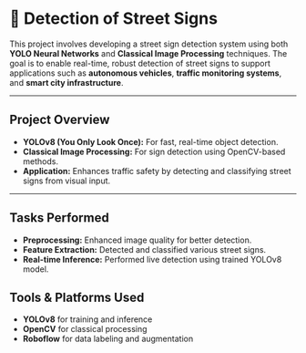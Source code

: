 # 🚦 Detection of Street Signs

This project involves developing a street sign detection system using both **YOLO Neural Networks** and **Classical Image Processing** techniques. The goal is to enable real-time, robust detection of street signs to support applications such as **autonomous vehicles**, **traffic monitoring systems**, and **smart city infrastructure**.

---

## Project Overview

- **YOLOv8 (You Only Look Once):** For fast, real-time object detection.
- **Classical Image Processing:** For sign detection using OpenCV-based methods.
- **Application:** Enhances traffic safety by detecting and classifying street signs from visual input.

---

## Tasks Performed

- **Preprocessing:** Enhanced image quality for better detection.
- **Feature Extraction:** Detected and classified various street signs.
- **Real-time Inference:** Performed live detection using trained YOLOv8 model.

## Tools & Platforms Used

- **YOLOv8** for training and inference
- **OpenCV** for classical processing
- **Roboflow** for data labeling and augmentation
  
